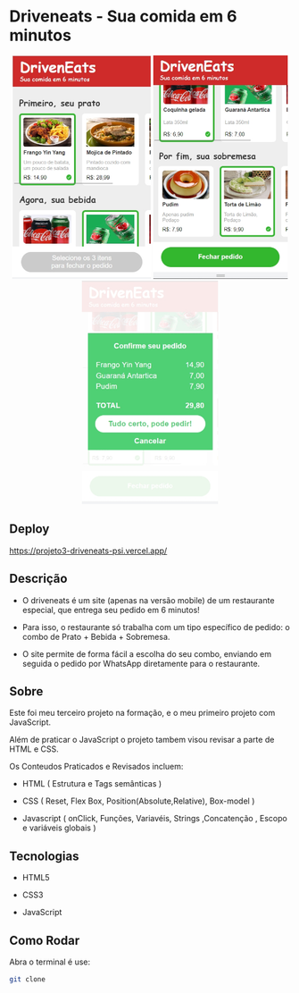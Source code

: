 # Driveneats - Sua comida em 6 minutos

<div align="center">
  <img height="400em" src="https://github.com/WellingtonNy/projeto3-driveneats/blob/main/demo-img/demo01.jpg">
  <img height="400em" src="https://github.com/WellingtonNy/projeto3-driveneats/blob/main/demo-img/demo03.jpg">
  <img height="400em" src="https://github.com/WellingtonNy/projeto3-driveneats/blob/main/demo-img/demo02.jpg">

</div>

## Deploy

https://projeto3-driveneats-psi.vercel.app/


## Descrição

- O driveneats é um  site (apenas na versão mobile) de um restaurante especial, que entrega seu pedido em 6 minutos!

- Para isso, o restaurante só trabalha com um tipo específico de pedido: o combo de Prato + Bebida + Sobremesa.

- O site permite de forma fácil a escolha do seu combo, enviando em seguida o pedido por WhatsApp diretamente para o restaurante.


## Sobre

Este foi meu terceiro projeto na formação, e o meu primeiro projeto com JavaScript.

Além de praticar o JavaScript o projeto tambem visou revisar a parte de HTML e CSS.

Os Conteudos Praticados e Revisados incluem:

- HTML ( Estrutura e Tags semânticas )

- CSS ( Reset, Flex Box, Position(Absolute,Relative), Box-model )

- Javascript ( onClick, Funções, Variavéis, Strings ,Concatenção , Escopo e variáveis globais )


## Tecnologias

- HTML5

- CSS3

- JavaScript

## Como Rodar

Abra o terminal é use:

```sh
git clone 
```
